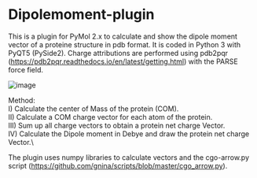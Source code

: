 # Dipolemoment-plugin
This is a plugin for PyMol 2.x to calculate and show the dipole moment vector of a proteine structure in pdb format. It is coded in Python 3 with PyQT5 (PySide2).  Charge attributions are performed using pdb2pqr (https://pdb2pqr.readthedocs.io/en/latest/getting.html) with the PARSE force field.

![image](https://user-images.githubusercontent.com/102952395/161942328-269f86da-f86c-472c-afe2-407d3fed088d.png)

Method:\
I)   Calculate the center of Mass of the protein (COM). \
II)  Calculate a COM charge vector for each atom of the protein.\
III) Sum up all charge vectors to obtain a protein net charge Vector. \
IV)  Calculate the Dipole moment in Debye and draw the protein net charge Vector.\ 

The plugin uses numpy libraries to calculate vectors and the cgo-arrow.py script (https://github.com/gnina/scripts/blob/master/cgo_arrow.py).  
